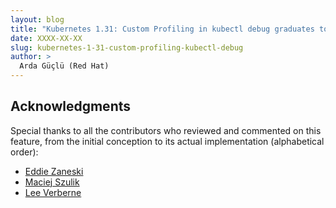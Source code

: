 ```yaml
---
layout: blog
title: "Kubernetes 1.31: Custom Profiling in kubectl debug graduates to beta"
date: XXXX-XX-XX
slug: kubernetes-1-31-custom-profiling-kubectl-debug
author: >
  Arda Güçlü (Red Hat)
---
```



## Acknowledgments

Special thanks to all the contributors who reviewed and commented on this feature, from the initial conception to its actual implementation (alphabetical order):

- [Eddie Zaneski](https://github.com/eddiezane)
- [Maciej Szulik](https://github.com/soltysh)
- [Lee Verberne](https://github.com/verb)
